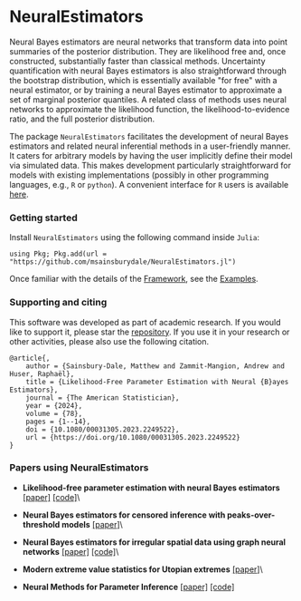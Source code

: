 # NeuralEstimators

Neural Bayes estimators are neural networks that transform data into point summaries of the posterior distribution. They are likelihood free and, once constructed, substantially faster than classical methods. Uncertainty quantification with neural Bayes estimators is also straightforward through the bootstrap distribution, which is essentially available "for free" with a neural estimator, or by training a neural Bayes estimator to approximate a set of marginal posterior quantiles. A related class of methods uses neural networks to approximate the likelihood function, the likelihood-to-evidence ratio, and the full posterior distribution. 

The package `NeuralEstimators` facilitates the development of neural Bayes estimators and related neural inferential methods in a user-friendly manner. It caters for arbitrary models by having the user implicitly define their model via simulated data. This makes development particularly straightforward for models with existing implementations (possibly in other programming languages, e.g., `R` or `python`). A convenient interface for `R` users is available [here](https://github.com/msainsburydale/NeuralEstimators).


### Getting started
Install `NeuralEstimators` using the following command inside `Julia`:

```
using Pkg; Pkg.add(url = "https://github.com/msainsburydale/NeuralEstimators.jl")
```

Once familiar with the details of the [Framework](@ref), see the [Examples](@ref).


### Supporting and citing

This software was developed as part of academic research. If you would like to support it, please star the [repository](https://github.com/msainsburydale/NeuralEstimators.jl). If you use it in your research or other activities, please also use the following citation.

```
@article{,
	author = {Sainsbury-Dale, Matthew and Zammit-Mangion, Andrew and Huser, Raphaël},
	title = {Likelihood-Free Parameter Estimation with Neural {B}ayes Estimators},
	journal = {The American Statistician},
	year = {2024},
	volume = {78},
	pages = {1--14},
	doi = {10.1080/00031305.2023.2249522},
	url = {https://doi.org/10.1080/00031305.2023.2249522}
}
```

### Papers using NeuralEstimators

- **Likelihood-free parameter estimation with neural Bayes estimators** [[paper]](https://www.tandfonline.com/doi/full/10.1080/00031305.2023.2249522) [[code]](https://github.com/msainsburydale/NeuralBayesEstimators)\

- **Neural Bayes estimators for censored inference with peaks-over-threshold models** [[paper]](https://arxiv.org/abs/2306.15642)\

- **Neural Bayes estimators for irregular spatial data using graph neural networks** [[paper]](https://arxiv.org/abs/2310.02600) [[code]](https://github.com/msainsburydale/NeuralEstimatorsGNN)\

- **Modern extreme value statistics for Utopian extremes** [[paper]](https://arxiv.org/abs/2311.11054)\

- **Neural Methods for Parameter Inference** [[paper]](https://arxiv.org/abs/2404.12484) [[code]](https://github.com/andrewzm/Amortised_Neural_Inference_Review)
